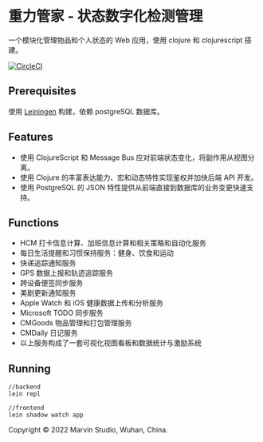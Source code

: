 # 重力管家 - 状态数字化检测管理

一个模块化管理物品和个人状态的 Web 应用，使用 clojure 和 clojurescript 搭建。

[![CircleCI](https://circleci.com/gh/corkine/cyberMe/tree/cyber-me.svg?style=svg&circle-token=793142488339016f1a9498b5b432c020629a96d7)](https://circleci.com/gh/corkine/cyberMe/tree/cyber-me)

## Prerequisites

使用 [Leiningen][1] 构建，依赖 postgreSQL 数据库。

[1]: https://github.com/technomancy/leiningen

## Features

- 使用 ClojureScript 和 Message Bus 应对前端状态变化，将副作用从视图分离。
- 使用 Clojure 的丰富表达能力、宏和动态特性实现鉴权并加快后端 API 开发。
- 使用 PostgreSQL 的 JSON 特性提供从前端直接到数据库的业务变更快速支持。

## Functions

- HCM 打卡信息计算、加班信息计算和相关策略和自动化服务
- 每日生活提醒和习惯保持服务：健身、饮食和运动
- 快递追踪通知服务
- GPS 数据上报和轨迹追踪服务
- 跨设备便签同步服务
- 美剧更新通知服务
- Apple Watch 和 iOS 健康数据上传和分析服务
- Microsoft TODO 同步服务
- CMGoods 物品管理和打包管理服务
- CMDaily 日记服务
- 以上服务构成了一套可视化视图看板和数据统计与激励系统

## Running
    
    //backend
    lein repl

    //frontend
    lein shadow watch app

Copyright © 2022 Marvin Studio, Wuhan, China.